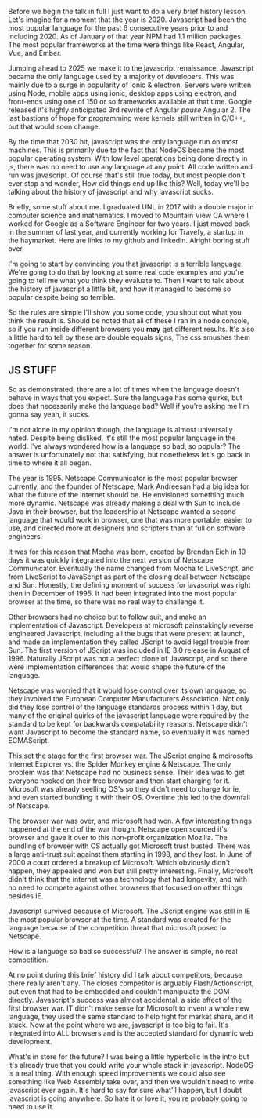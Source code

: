 Before we begin the talk in full I just want to do a very brief history lesson.
Let's imagine for a moment that the year is 2020. Javascript had been the most popular
language for the past 6 consecutive years prior to and including 2020. As of January of
that year NPM had 1.1 million packages. The most popular frameworks at the time were
things like React, Angular, Vue, and Ember.

Jumping ahead to 2025 we make it to the javascript renaissance. Javascript became the only
language used by a majority of developers. This was mainly due to a surge in popularity of
ionic & electron. Servers were written using Node, mobile apps using ionic, desktop apps using electron,
and front-ends using one of 150 or so frameworks available at that time. Google released it's highly
anticipated 3rd rewrite of Angular *pause* Angular 2. The last bastions of hope for programming were
kernels still written in C/C++, but that would soon change.

By the time that 2030 hit, javascript was the only language run on most machines. This is primarily
due to the fact that NodeOS became the most popular operating system. With low level operations
being done directly in js, there was no need to use any language at any point. All code written and
run was javascript. Of course that's still true today, but most people don't ever stop and wonder,
How did things end up like this? Well, today we'll be talking about the history of javascript
and why javascript sucks.

Briefly, some stuff about me. I graduated UNL in 2017 with a double major in computer science and
mathematics. I moved to Mountain View CA where I worked for Google as a Software Engineer for two
years. I just moved back in the summer of last year, and currently working for Travefy, a startup
in the haymarket. Here are links to my github and linkedin. Alright boring stuff over.

I'm going to start by convincing you that javascript is a terrible language. We're going to do
that by looking at some real code examples and you're going to tell me what you think they
evaluate to. Then I want to talk about the history of javascript a little bit, and how it managed
to become so popular despite being so terrible.

So the rules are simple I'll show you some code, you shout out what you think the result is. Should
be noted that all of these I ran in a node console, so if you run inside different browsers you
**may** get different results. It's also a little hard to tell by these are double equals signs,
The css smushes them together for some reason.

## JS STUFF

So as demonstrated, there are a lot of times when the language doesn't behave in ways that you
expect. Sure the language has some quirks, but does that necessarily make the language bad? Well
if you're asking me I'm gonna say yeah, it sucks.

I'm not alone in my opinion though, the language is almost universally hated. Despite being
disliked, it's still the most popular language in the world. I've always wondered
how is a language so bad, so popular? The answer is unfortunately not that satisfying,
but nonetheless let's go back in time to where it all began.

The year is 1995. Netscape Communicator is the most popular browser currently, and the founder of
Netscape, Mark Andreesan had a big idea for what the future of the internet should be. He
envisioned something much more dynamic. Netscape was already making a deal with Sun to
include Java in their browser, but the leadership at Netscape wanted a second language that
would work in browser, one that was more portable, easier to use, and directed more at
designers and scripters than at full on software engineers.

It was for this reason that Mocha was born, created by Brendan Eich in 10 days it was quickly
integrated into the next version of Netscape Communicator. Eventually the name changed from Mocha
to LiveScript, and from LiveScript to JavaScript as part of the closing deal between Netscape and
Sun. Honestly, the defining moment of success for javascript was right then in December of 1995.
It had been integrated into the most popular browser at the time, so there was no real way to
challenge it.

Other browsers had no choice but to follow suit, and make an implementation of Javascript.
Developers at microsoft painstakingly reverse engineered Javascript, including all the bugs
that were present at launch, and made an implementation
they called JScript to avoid legal trouble from Sun. The first version of JScript was included in
IE 3.0 release in August of 1996. Naturally JScript was not a perfect clone of Javascript, and so
there were implementation differences that would shape the future of the language.

Netscape was worried that it would lose control over its own language, so they involved the
European Computer Manufacturers Association. Not only did they lose control of the language
standards process within 1 day, but many of the original quirks of the javascript language
were required by the standard to be kept for backwards compatability reasons. Netscape
didn't want Javascript to become the standard name, so eventually it was named ECMAScript.

This set the stage for the first browser war. The JScript engine & mcirosofts
Internet Explorer vs. the Spider Monkey engine & Netscape. The only problem was
that Netscape had no business sense. Their idea was to get everyone hooked on
their free browser and then start charging for it. Microsoft was already
seelling OS's so they didn't need to charge for ie, and even started bundling
it with their OS. Overtime this led to the downfall of Netscape.

The browser war was over, and microsoft had won. A few interesting things
happened at the end of the war though. Netscape open sourced it's browser and
gave it over to this non-profit organization Mozilla. The bundling of browser
with OS actually got Microsoft trust busted. There was a large anti-trust suit
against them starting in 1998, and they lost. In June of 2000 a court ordered
a breakup of Microsoft. Which obviously didn't happen, they appealed and won
but still pretty interesting. Finally, Microsoft didn't think that the
internet was a technology that had longevity, and with no need to compete
against other browsers that focused on other things besides IE.

Javascript survived because of Microsoft. The JScript engine was still in IE
the most popular browser at the time. A standard was created for the language
because of the competition threat that microsoft posed to Netscape.

How is a language so bad so successful? The answer is simple, no real competition.

At no point during this brief history did I talk about competitors, because
there really aren't any. The closes competitor is arguably Flash/Actionscript,
but even that had to be embedded and couldn't manipulate the DOM directly.
Javascript's success was almost accidental, a side effect of the first browser
war. IT didn't make sense for Microsoft to invent a whole new language, they
used the same standard to help fight for market share, and it stuck. Now at
the point where we are, javascript is too big to fail. It's integrated into
ALL browsers and is the accepted standard for dynamic web development.

What's in store for the future? I was being a little hyperbolic in the intro
but it's already true that you could write your whole stack in javascript.
NodeOS is a real thing. With enough speed improvements we could also see
something like Web Assembly take over, and then we wouldn't need to write
javascript ever again. It's hard to say for sure what'll happen, but I doubt
javascript is going anywhere. So hate it or love it, you're probably going
to need to use it.
